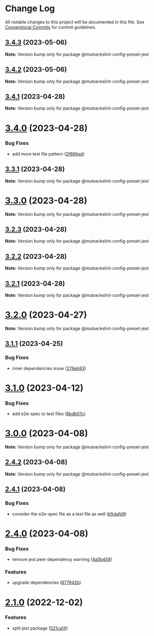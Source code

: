 # Change Log

All notable changes to this project will be documented in this file.
See [Conventional Commits](https://conventionalcommits.org) for commit guidelines.

## [3.4.3](https://github.com/mutoe/eslint-config-preset/compare/v3.4.2...v3.4.3) (2023-05-06)

**Note:** Version bump only for package @mutoe/eslint-config-preset-jest





## [3.4.2](https://github.com/mutoe/eslint-config-preset/compare/v3.4.1...v3.4.2) (2023-05-06)

**Note:** Version bump only for package @mutoe/eslint-config-preset-jest





## [3.4.1](https://github.com/mutoe/eslint-config-preset/compare/v3.4.0...v3.4.1) (2023-04-28)

**Note:** Version bump only for package @mutoe/eslint-config-preset-jest





# [3.4.0](https://github.com/mutoe/eslint-config-preset/compare/v3.3.1...v3.4.0) (2023-04-28)


### Bug Fixes

* add more test file pattern ([2f886ed](https://github.com/mutoe/eslint-config-preset/commit/2f886ed5012287ec5f524666c7280da4dbef3efe))





## [3.3.1](https://github.com/mutoe/eslint-config-preset/compare/v3.3.0...v3.3.1) (2023-04-28)

**Note:** Version bump only for package @mutoe/eslint-config-preset-jest





# [3.3.0](https://github.com/mutoe/eslint-config-preset/compare/v3.2.3...v3.3.0) (2023-04-28)

**Note:** Version bump only for package @mutoe/eslint-config-preset-jest





## [3.2.3](https://github.com/mutoe/eslint-config-preset/compare/v3.2.2...v3.2.3) (2023-04-28)

**Note:** Version bump only for package @mutoe/eslint-config-preset-jest





## [3.2.2](https://github.com/mutoe/eslint-config-preset/compare/v3.2.1...v3.2.2) (2023-04-28)

**Note:** Version bump only for package @mutoe/eslint-config-preset-jest





## [3.2.1](https://github.com/mutoe/eslint-config-preset/compare/v3.2.0...v3.2.1) (2023-04-28)

**Note:** Version bump only for package @mutoe/eslint-config-preset-jest





# [3.2.0](https://github.com/mutoe/eslint-config-preset/compare/v3.1.1...v3.2.0) (2023-04-27)

**Note:** Version bump only for package @mutoe/eslint-config-preset-jest





## [3.1.1](https://github.com/mutoe/eslint-config-preset/compare/v3.1.0...v3.1.1) (2023-04-25)


### Bug Fixes

* inner dependencies issue ([279eb83](https://github.com/mutoe/eslint-config-preset/commit/279eb83faea01699791a84a1b8598552624b556c))





# [3.1.0](https://github.com/mutoe/eslint-config-preset/compare/v3.0.0...v3.1.0) (2023-04-12)


### Bug Fixes

* add e2e-spec to test files ([8bdb07c](https://github.com/mutoe/eslint-config-preset/commit/8bdb07cb2ea5dafadb2ef6c708b569b98f750db1))





# [3.0.0](https://github.com/mutoe/eslint-config-preset/compare/v2.4.2...v3.0.0) (2023-04-08)

**Note:** Version bump only for package @mutoe/eslint-config-preset-jest





## [2.4.2](https://github.com/mutoe/eslint-config-preset/compare/v2.4.1...v2.4.2) (2023-04-08)

**Note:** Version bump only for package @mutoe/eslint-config-preset-jest





## [2.4.1](https://github.com/mutoe/eslint-config-preset/compare/v2.4.0...v2.4.1) (2023-04-08)


### Bug Fixes

* consider the e2e-spec file as a test file as well ([b5dafd9](https://github.com/mutoe/eslint-config-preset/commit/b5dafd92ae24384526933e7684f8d82b7d3a24c4))





# [2.4.0](https://github.com/mutoe/eslint-config-preset/compare/v2.3.0...v2.4.0) (2023-04-08)


### Bug Fixes

* remove jest peer dependency warning ([4a5b458](https://github.com/mutoe/eslint-config-preset/commit/4a5b4582810ed38927051532102dca699766cd34))


### Features

* upgrade dependencies ([877642b](https://github.com/mutoe/eslint-config-preset/commit/877642b6b4edaa2a28ec40f2aee10795834f4928))





# [2.1.0](https://github.com/mutoe/eslint-config-preset/compare/v2.0.3...v2.1.0) (2022-12-02)


### Features

* split jest package ([521ca14](https://github.com/mutoe/eslint-config-preset/commit/521ca1411ba8543c7f0ba20633842b551af6db96))
